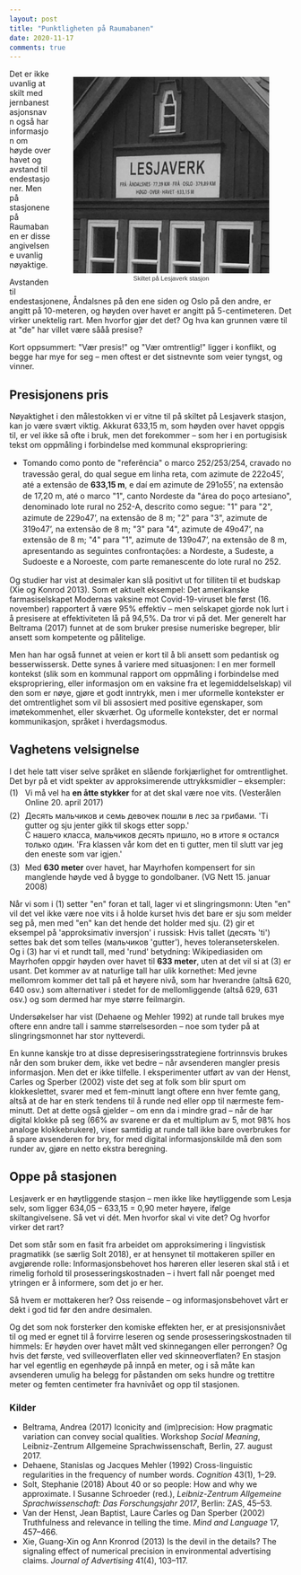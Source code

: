 ```yaml
---
layout: post
title: "Punktligheten på Raumabanen"
date: 2020-11-17
comments: true
---
```

<style>
  ol {
  margin-left: 0;
  padding-left: 0;
}
ol li {
  display: block;
  margin-bottom: .5em;
  margin-left: 2em;
}
ol li::before {
  display: inline-block;
  content: "(" counter(item) ") ";
  counter-increment: item;
  width: 2em;
  margin-left: -2em;
}
figcaption {
    color: #333;
    text-align: center;
    font-family: Optima, Candara, Calibri, Arial, sans-serif;
    font-size: .8em;
}	
  .zoom:hover {
  -ms-transform: scale(3); /* IE 9 */
  -webkit-transform: scale(3); /* Safari 3-8 */
  transform: scale(2); 
  transform-origin: 100% 0%;
}
</style>

<div style="float:right;"><figure class="rightfig"><div class="zoom"><img style="height:350px;" src="/pics/Lesjaverk.png" /></div><figcaption>Skiltet på Lesjaverk stasjon</figcaption></figure></div>
<div class="ingress"><p>Det er ikke uvanlig at skilt med jernbanestasjonsnavn også har informasjon om høyde over havet og avstand til endestasjoner. Men på stasjonene på Raumabanen er disse angivelsene uvanlig nøyaktige.</p></div>

<p>Avstanden til endestasjonene, Åndalsnes på den ene siden og Oslo på den andre, er angitt på 10-meteren, og høyden over havet er angitt på 5-centimeteren. Det virker unektelig rart. Men hvorfor gjør det det? Og hva kan grunnen være til at "de" har villet være sååå presise?</p>
<p>Kort oppsummert: "Vær presis!" og "Vær omtrentlig!" ligger i konflikt, og begge har mye for seg – men oftest er det sistnevnte som veier tyngst, og vinner.</p>
<h2>Presisjonens pris</h2>
<p>Nøyaktighet i den målestokken vi er vitne til på skiltet på Lesjaverk stasjon, kan jo være svært viktig. Akkurat 633,15 m, som høyden over havet oppgis til, er vel ikke så ofte i bruk, men det forekommer – som her i en portugisisk tekst om oppmåling i forbindelse med kommunal ekspropriering:
</p>
<ul><li style="line-height: 1.4em">Tomando como ponto de "referência" o marco 252/253/254, cravado no travessão geral, do qual segue em linha reta, com azimute de 222o45’, até a extensão de <b>633,15 m</b>, e daí em azimute de 291o55’, na extensão de 17,20 m, até o marco "1", canto Nordeste da "área do poço artesiano", denominado lote rural no 252-A, descrito como segue: "1" para "2", azimute de 229o47’, na extensão de 8 m; "2" para "3", azimute de 319o47’, na extensão de 8 m; "3" para "4", azimute de 49o47’, na extensão de 8 m; "4" para "1", azimute de 139o47’, na extensão de 8 m, apresentando as seguintes confrontações: a Nordeste, a Sudeste, a Sudoeste e a Noroeste, com parte remanescente do lote rural no 252.
    </li></ul>
    
<p>Og studier har vist at desimaler kan slå positivt ut for tilliten til et budskap (Xie og Konrod 2013). Som et aktuelt eksempel: Det amerikanske farmasiselskapet Modernas vaksine mot Covid-19-viruset ble først (16. november) rapportert å være 95% effektiv – men selskapet gjorde nok lurt i å presisere at effektiviteten lå på 94,5%. Da tror vi på det. Mer generelt har Beltrama (2017) funnet at de som bruker presise numeriske begreper, blir ansett som kompetente og pålitelige.</p>
<p>
    Men han har også funnet at veien er kort til å bli ansett som pedantisk og besserwissersk. Dette synes å variere med situasjonen: I en mer formell kontekst (slik som en kommunal rapport om oppmåling i forbindelse med ekspropriering, eller informasjon om en vaksine fra et legemiddelselskap) vil den som er nøye, gjøre et godt inntrykk, men i mer uformelle kontekster er det omtrentlighet som vil bli assosiert med positive egenskaper, som imøtekommenhet, eller skværhet. Og uformelle kontekster, det er normal kommunikasjon, språket i hverdagsmodus.
</p>
   <h2>Vaghetens velsignelse</h2>
<p>I det hele tatt viser selve språket en slående forkjærlighet for omtrentlighet. Det byr på et vidt spekter av approksimerende uttrykksmidler – eksempler:
</p>
<ol style="counter-reset: item 0; margin-top:-10px">
  <li>Vi må vel ha <b>en åtte stykker</b> for at det skal være noe vits. (Vesterålen Online 20. april 2017)</li>
<li>Десять мальчиков и семь девочек пошли в лес за грибами. 'Ti gutter og sju jenter gikk til skogs etter sopp.'<br>С нашего класса, мальчиков десять пришло, но в итоге я остался только один. 'Fra klassen vår kom det en ti gutter, men til slutt var jeg den eneste som var igjen.'</li>
  <li>Med <b>630 meter</b> over havet, har Mayrhofen kompensert for sin manglende høyde ved å bygge to gondolbaner. (VG Nett 15. januar 2008)</li>
  </ol>
<p>Når vi som i (1) setter "en" foran et tall, lager vi et slingringsmonn: Uten "en" vil det vel ikke være noe vits i å holde kurset hvis det bare er sju som melder seg på, men med "en" kan det hende det holder med sju. (2) gir et eksempel på 'approksimativ inversjon' i russisk: Hvis tallet (десять 'ti') settes bak det som telles (мальчиков 'gutter'), heves toleranseterskelen. Og i (3) har vi et rundt tall, med 'rund' betydning: Wikipediasiden om Mayrhofen oppgir høyden over havet til <b>633 meter</b>, uten at det vil si at (3) er usant. Det kommer av at naturlige tall har ulik kornethet: Med jevne mellomrom kommer det tall på et høyere nivå, som har hverandre (altså 620, 640 osv.) som alternativer i stedet for de mellomliggende (altså 629, 631 osv.) og som dermed har mye større feilmargin.</p>
<p> Undersøkelser har vist (Dehaene og Mehler 1992) at runde tall brukes mye oftere enn andre tall i samme størrelsesorden – noe som tyder på at slingringsmonnet har stor nytteverdi.</p>
<p>En kunne kanskje tro at disse depresiseringsstrategiene fortrinnsvis brukes når den som bruker dem, ikke vet bedre – når avsenderen mangler presis informasjon. Men det er ikke tilfelle. I eksperimenter utført av van der Henst, Carles og Sperber (2002) viste det seg at folk som blir spurt om klokkeslettet, svarer med et fem-minutt langt oftere enn hver femte gang, altså at de har en sterk tendens til å runde ned eller opp til nærmeste fem-minutt. Det at dette også gjelder – om enn da i mindre grad – når de har digital klokke på seg (66% av svarene er da et multiplum av 5, mot 98% hos analoge klokkebrukere), viser samtidig at runde tall ikke bare overbrukes for å spare avsenderen for bry, for med digital informasjonskilde må den som runder av, gjøre en netto ekstra beregning.</p>
<h2>Oppe på stasjonen</h2>
<p>Lesjaverk er en høytliggende stasjon – men ikke like høytliggende som Lesja selv, som ligger 634,05 – 633,15 = 0,90 meter høyere, ifølge skiltangivelsene. Så vet vi dét. Men hvorfor skal vi vite det? Og hvorfor virker det rart?
</p>
<p>Det som står som en fasit fra arbeidet om approksimering i lingvistisk pragmatikk (se særlig Solt 2018), er at hensynet til mottakeren spiller en avgjørende rolle: Informasjonsbehovet hos høreren eller leseren skal stå i et rimelig forhold til prosesseringskostnaden – i hvert fall når poenget med ytringen er å informere, som det jo er her. 
  </p>
  <p>Så hvem er mottakeren her? Oss reisende – og informasjonsbehovet vårt er dekt i god tid før den andre desimalen.
  </p>
  <p>Og det som nok forsterker den komiske effekten her, er at presisjonsnivået til og med er egnet til å forvirre leseren og sende prosesseringskostnaden til himmels: Er høyden over havet målt ved skinnegangen eller perrongen? Og hvis det første, ved svilleoverflaten eller ved skinneoverflaten? En stasjon har vel egentlig en egenhøyde på innpå en meter, og i så måte kan avsenderen umulig ha belegg for påstanden om seks hundre og trettitre meter og femten centimeter fra havnivået og opp til stasjonen.</p>
<h3>Kilder</h3>
<ul id="pubs"><li>Beltrama, Andrea (2017) Iconicity and (im)precision: How pragmatic variation can convey social qualities. Workshop <i>Social Meaning</i>, Leibniz-Zentrum Allgemeine Sprachwissenschaft, Berlin, 27. august 2017.</li>
    <li>Dehaene, Stanislas og Jacques Mehler (1992) Cross-linguistic regularities in the frequency of number words. <i>Cognition</i> 43(1), 1–29.</li>
    <li>Solt, Stephanie (2018) About 40 or so people: How and why we approximate. I Susanne Schroeder (red.), <i>Leibniz-Zentrum Allgemeine Sprachwissenschaft: Das Forschungsjahr 2017</i>, Berlin: ZAS, 45–53.
    </li>
  <li>Van der Henst, Jean Baptist, Laure Carles og Dan Sperber (2002) Truthfulness and relevance in telling the time. <i>Mind and Language</i> 17, 457–466.
  </li>
    <li>Xie, Guang-Xin og Ann Kronrod (2013) Is the devil in the details? The signaling effect of numerical precision in environmental advertising claims. <i>Journal of Advertising</i> 41(4), 103–117.
  </li>
</ul>
